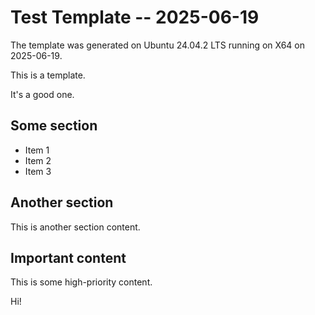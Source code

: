 # Test Template -- 2025-06-19

The template was generated on Ubuntu 24.04.2 LTS running on X64 on 2025-06-19.

This is a template.

It's a good one.

## Some section

- Item 1
- Item 2
- Item 3

## Another section

This is another section content.

## Important content

This is some high-priority content.

Hi!
